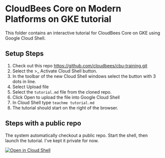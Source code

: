 # CloudBees Core on Modern Platforms on GKE tutorial

This folder contains an interactive tutorial for CloudBees Core on GKE using Google Cloud Shell.


## Setup Steps 

1. Check out this repo  https://github.com/cloudbees/cbu-training.git
2. Select the >_ Activate Cloud Shell button.
2. In the toolbar of the new Cloud Shell windows select the button with 3 dots in line. 
3. Select Upload file
1. Select the `tutorial.md` file from the cloned repo.
2. Click Open to upload the file into Google Cloud Shell
2. In Cloud Shell type `teachme tutorial.md`
3. The tutorial should start on the right of the browser.

## Steps with a public repo
The system automatically checkout a public repo. Start the shell, then launch the tutorial. 
I've kept it private for now. 
 

[![Open in Cloud Shell](http://gstatic.com/cloudssh/images/open-btn.svg)](https://console.cloud.google.com/cloudshell/editor?cloudshell_git_repo=https%3A%2F%2Fgithub.com%2Fcloudbees%2Fcbu-training.git&cloudshell_tutorial=tutorial.md)



